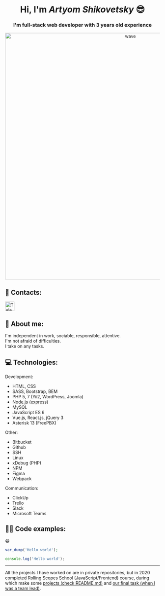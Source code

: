 <h1 align="center">Hi, I'm <i>Artyom Shikovetsky</i> 😎</h1>
<h3 align="center">I'm full-stack web developer with 3 years old experience</h3>

<p align="center">
    <img src="https://thumbs.gfycat.com/GoodnaturedFondGaur-size_restricted.gif" alt="wave" width="800"/>
</p>


<h2>📝 Contacts:</h2>
<p>
    <a href="https://t.me/luckystar_tm">
        <img width="30" src="https://upload.wikimedia.org/wikipedia/commons/thumb/8/82/Telegram_logo.svg/768px-Telegram_logo.svg.png" alt="Telegram"/>
    </a>
</p>


<h2>🙂 About me:</h2>
I'm independent in work, sociable, responsible, attentive.
<br/>
I'm not afraid of difficulties.
<br/>
I take on any tasks.


<h2>💻 Technologies:</h2>

Development:
- HTML, CSS
- SASS, Bootstrap, BEM
- PHP 5, 7 (Yii2, WordPress, Joomla)
- Node.js (express)
- MySQL
- JavaScript ES 6
- Vue.js, React.js, jQuery 3
- Asterisk 13 (FreePBX)

Other:
- Bitbucket
- Github
- SSH
- Linux
- xDebug (PHP)
- NPM
- Figma
- Webpack

Communication:
- ClickUp
- Trello
- Slack
- Microsoft Teams


<h2>👨‍💻 Code examples:</h2>

😁
```php
var_dump('Hello world');
```
```js
console.log('Hello world');
```
---
All the projects I have worked on are in private repositories, but in 2020 completed Rolling Scopes School (JavaScript/Frontend) course, during which make some [projects (check README.md)](https://github.com/art-sh/rsschool) and [our final task (when I was a team lead)](https://github.com/art-sh/rsclone/pull/41).
